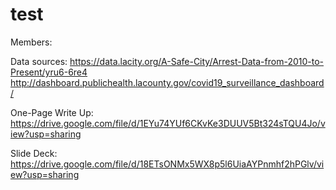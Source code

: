 # test
Members:

Data sources:
https://data.lacity.org/A-Safe-City/Arrest-Data-from-2010-to-Present/yru6-6re4
http://dashboard.publichealth.lacounty.gov/covid19_surveillance_dashboard/

One-Page Write Up:
https://drive.google.com/file/d/1EYu74YUf6CKvKe3DUUV5Bt324sTQU4Jo/view?usp=sharing

Slide Deck:
https://drive.google.com/file/d/18ETsONMx5WX8p5l6UiaAYPnmhf2hPGlv/view?usp=sharing
